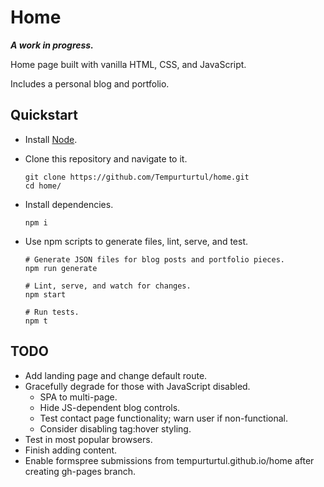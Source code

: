 # Home

***A work in progress.***

Home page built with vanilla HTML, CSS, and JavaScript.

Includes a personal blog and portfolio.

## Quickstart

- Install [Node](https://nodejs.org/en/).
- Clone this repository and navigate to it.

  ```
  git clone https://github.com/Tempurturtul/home.git
  cd home/
  ```

- Install dependencies.

  ```
  npm i
  ```

- Use npm scripts to generate files, lint, serve, and test.

  ```
  # Generate JSON files for blog posts and portfolio pieces.
  npm run generate

  # Lint, serve, and watch for changes.
  npm start

  # Run tests.
  npm t
  ```

## TODO

- Add landing page and change default route.
- Gracefully degrade for those with JavaScript disabled.
  - SPA to multi-page.
  - Hide JS-dependent blog controls.
  - Test contact page functionality; warn user if non-functional.
  - Consider disabling tag:hover styling.
- Test in most popular browsers.
- Finish adding content.
- Enable formspree submissions from tempurturtul.github.io/home after creating gh-pages branch.
